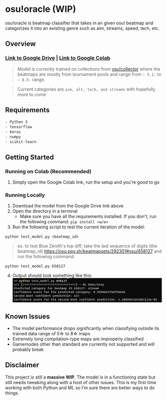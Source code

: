 # osu!oracle (WIP)

osu!oracle is beatmap classifier that takes in an given osu! beatmap and categorizes it into an existing genre such as aim, streams, speed, tech, etc. 


## Overview
### [Link to Google Drive](https://drive.google.com/file/d/1o5fbixI9xK_WF_GFhvNOI77D0HW-KeZO/view?usp=share_link) | [Link to Google Colab](https://colab.research.google.com/drive/1vVEpzWpSfArfHxL41sSdiXFtE-0U22HN?usp=sharing) 


> Model is currently trained on collections from [osu!collector](https://osucollector.com/) where the beatmaps are mostly from tournament pools and range from `~ 5.1☆` to `~ 8.5☆` range.

> Current categories are `aim, alt, tech, and streams` with hopefully more to come



## Requirements
```
- Python 3
- tensorflow
- keras
- numpy
- scikit-learn
```
## Getting Started

### Running on Colab (Recommended)

1. Simply open the Google Colab link, run the setup and you're good to go

### Running Locally

1. Download the model from the Google Drive link above
2. Open the directory in a terminal 
	- Make sure you have all the requirements installed. If you don't, run the following command: `pip install <w/e>`
3. Run the following script to test the current iteration of the model:
```
python test_model.py <beatmap_id>
```
> ex. to test Blue Zenith's top diff, take the last sequence of digits (the beatmap_id) https://osu.ppy.sh/beatmapsets/292301#osu/658127 and run the following command:
```
python test_model.py 658127
```

4. Output should look something like this:
![Image of output](./data/example.png)

## Known Issues
- The model performance drops significantly when classifying outside its trained data range of 5☆ to 8☆ maps
- Extremely long compilation-type maps are improperly classified
- Gamemodes other than standard are currently not supported and will probably break



## Disclaimer 

This project is still a **massive WIP**. The model is in a functioning state but still needs tweaking along with a host of other issues. This is my first time working with both Python and ML so I'm sure there are better ways to do things. 


